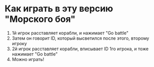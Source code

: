 # Как играть в эту версию "Морского боя"

1. 1й игрок расставляет корабли, и нажимает "Go battle"
1. Затем он говорит ID, который высветился после этого, второму игроку
1. 2й игрок расставляет корабли, вписывает ID 1го игрока, и тоже нажимает "Go battle"
1. Можно играть!
